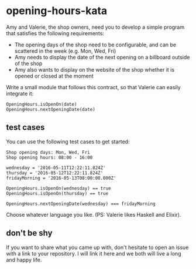 # opening-hours-kata

Amy and Valerie, the shop owners, need you to develop a simple program that satisfies the following requirements:


- The opening days of the shop need to be configurable, and can be scattered in the week (e.g. Mon, Wed, Fri)
- Amy needs to display the date of the next opening on a billboard outside of the shop
- Amy also wants to display on the website of the shop whether it is opened or closed at the moment

Write a small module that follows this contract, so that Valerie can easily integrate it:

```
OpeningHours.isOpenOn(date)
OpeningHours.nextOpeningDate(date)
```


## test cases

You can use the following test cases to get started:

```
Shop opening days: Mon, Wed, Fri
Shop opening hours: 08:00 - 16:00

wednesday = '2016-05-11T12:22:11.824Z'
thursday = '2016-05-12T12:22:11.824Z'
fridayMorning = '2016-05-13T08:00:00.000Z'

OpeningHours.isOpenOn(wednesday) == true
OpeningHours.isOpenOn(thursday) == true

OpeningHours.nextOpeningDate(wednesday) === fridayMorning
```


Choose whatever language you like. (PS: Valerie likes Haskell and Elixir).


## don't be shy

If you want to share what you came up with, don't hesitate to open an issue with a link to your repository.
I will link it here and we both will live a long and happy life.
